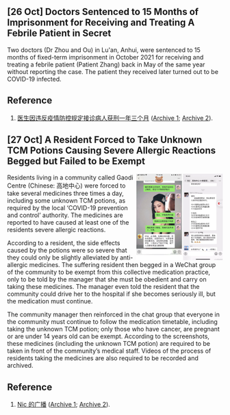 ## \[26 Oct\] Doctors Sentenced to 15 Months of Imprisonment for Receiving and Treating A Febrile Patient in Secret

Two doctors (Dr Zhou and Ou) in Lu'an, Anhui, were sentenced to 15 months of fixed-term imprisonment in October 2021 for receiving and treating a febrile patient (Patient Zhang) back in May of the same year without reporting the case. The patient they received later turned out to be COVID-19 infected.

## Reference
1. [医生因违反疫情防控规定接诊病人获刑一年三个月](https://www.douban.com/group/topic/251031303/) ([Archive 1](https://archive.ph/nIVkE); [Archive 2](https://web.archive.org/web/20211027072122/https://www.douban.com/group/topic/251031303/)).

## \[27 Oct\] A Resident Forced to Take Unknown TCM Potions Causing Severe Allergic Reactions Begged but Failed to be Exempt

<img align="right" width="40%" src="https://raw.githubusercontent.com/Ordo-Boreae/hupomnemata/main/_images/2021-10/20220105GMT085132.webp">

Residents living in a community called Gaodi Centre (Chinese: 高地中心) were forced to take several medicines three times a day, including some unknown TCM potions, as required by the local ‘COVID-19 prevention and control’ authority. The medicines are reported to have caused at least one of the residents severe allergic reactions.

According to a resident, the side effects caused by the potions were so severe that they could only be slightly alleviated by anti-allergic medicines. The suffering resident then begged in a WeChat group of the community to be exempt from this collective medication practice, only to be told by the manager that she must be obedient and carry on taking these medicines. The manager even told the resident that the community could drive her to the hospital if she becomes seriously ill, but the medication must continue.

The community manager then reinforced in the chat group that everyone in the community must continue to follow the medication timetable, including taking the unknown TCM potion; only those who have cancer, are pregnant or are under 14 years old can be exempt. According to the screenshots, these medicines (including the unknown TCM potion) are required to be taken in front of the community’s medical staff. Videos of the process of residents taking the medicines are also required to be recorded and archived.

## Reference
1. [Nic 的广播](https://www.douban.com/people/167705913/status/3633138310/) ([Archive 1](https://archive.ph/Dw7vB); [Archive 2](https://web.archive.org/web/20211027100641/https://www.douban.com/people/167705913/status/3633138310/)).
